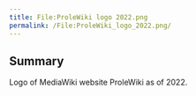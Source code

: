 ```yaml
---
title: File:ProleWiki logo 2022.png
permalink: /File:ProleWiki_logo_2022.png/
---
```


## Summary

Logo of MediaWiki website ProleWiki as of 2022.